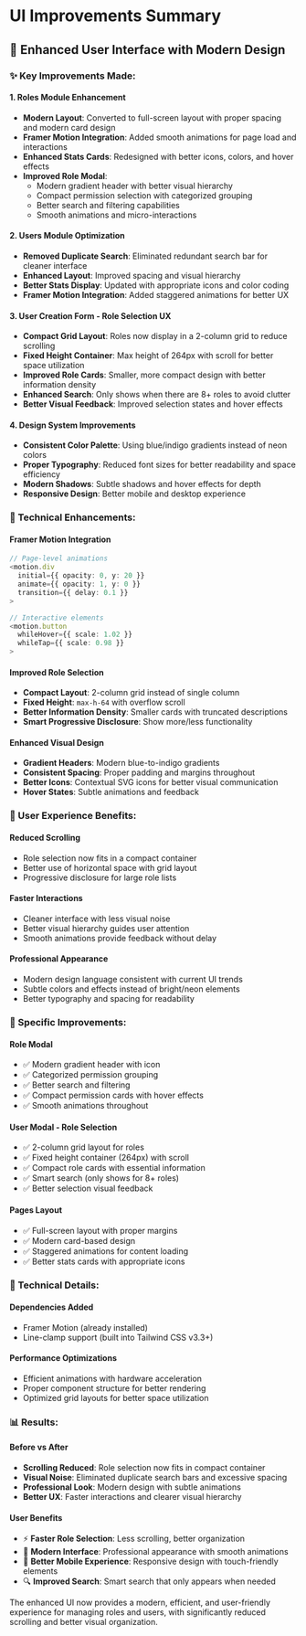 # UI Improvements Summary

## 🎨 **Enhanced User Interface with Modern Design**

### **✨ Key Improvements Made:**

#### **1. Roles Module Enhancement**
- **Modern Layout**: Converted to full-screen layout with proper spacing and modern card design
- **Framer Motion Integration**: Added smooth animations for page load and interactions
- **Enhanced Stats Cards**: Redesigned with better icons, colors, and hover effects
- **Improved Role Modal**: 
  - Modern gradient header with better visual hierarchy
  - Compact permission selection with categorized grouping
  - Better search and filtering capabilities
  - Smooth animations and micro-interactions

#### **2. Users Module Optimization**
- **Removed Duplicate Search**: Eliminated redundant search bar for cleaner interface
- **Enhanced Layout**: Improved spacing and visual hierarchy
- **Better Stats Display**: Updated with appropriate icons and color coding
- **Framer Motion Integration**: Added staggered animations for better UX

#### **3. User Creation Form - Role Selection UX**
- **Compact Grid Layout**: Roles now display in a 2-column grid to reduce scrolling
- **Fixed Height Container**: Max height of 264px with scroll for better space utilization
- **Improved Role Cards**: Smaller, more compact design with better information density
- **Enhanced Search**: Only shows when there are 8+ roles to avoid clutter
- **Better Visual Feedback**: Improved selection states and hover effects

#### **4. Design System Improvements**
- **Consistent Color Palette**: Using blue/indigo gradients instead of neon colors
- **Proper Typography**: Reduced font sizes for better readability and space efficiency
- **Modern Shadows**: Subtle shadows and hover effects for depth
- **Responsive Design**: Better mobile and desktop experience

### **🚀 Technical Enhancements:**

#### **Framer Motion Integration**
```typescript
// Page-level animations
<motion.div 
  initial={{ opacity: 0, y: 20 }}
  animate={{ opacity: 1, y: 0 }}
  transition={{ delay: 0.1 }}
>

// Interactive elements
<motion.button
  whileHover={{ scale: 1.02 }}
  whileTap={{ scale: 0.98 }}
>
```

#### **Improved Role Selection**
- **Compact Layout**: 2-column grid instead of single column
- **Fixed Height**: `max-h-64` with overflow scroll
- **Better Information Density**: Smaller cards with truncated descriptions
- **Smart Progressive Disclosure**: Show more/less functionality

#### **Enhanced Visual Design**
- **Gradient Headers**: Modern blue-to-indigo gradients
- **Consistent Spacing**: Proper padding and margins throughout
- **Better Icons**: Contextual SVG icons for better visual communication
- **Hover States**: Subtle animations and feedback

### **📱 User Experience Benefits:**

#### **Reduced Scrolling**
- Role selection now fits in a compact container
- Better use of horizontal space with grid layout
- Progressive disclosure for large role lists

#### **Faster Interactions**
- Cleaner interface with less visual noise
- Better visual hierarchy guides user attention
- Smooth animations provide feedback without delay

#### **Professional Appearance**
- Modern design language consistent with current UI trends
- Subtle colors and effects instead of bright/neon elements
- Better typography and spacing for readability

### **🎯 Specific Improvements:**

#### **Role Modal**
- ✅ Modern gradient header with icon
- ✅ Categorized permission grouping
- ✅ Better search and filtering
- ✅ Compact permission cards with hover effects
- ✅ Smooth animations throughout

#### **User Modal - Role Selection**
- ✅ 2-column grid layout for roles
- ✅ Fixed height container (264px) with scroll
- ✅ Compact role cards with essential information
- ✅ Smart search (only shows for 8+ roles)
- ✅ Better selection visual feedback

#### **Pages Layout**
- ✅ Full-screen layout with proper margins
- ✅ Modern card-based design
- ✅ Staggered animations for content loading
- ✅ Better stats cards with appropriate icons

### **🔧 Technical Details:**

#### **Dependencies Added**
- Framer Motion (already installed)
- Line-clamp support (built into Tailwind CSS v3.3+)

#### **Performance Optimizations**
- Efficient animations with hardware acceleration
- Proper component structure for better rendering
- Optimized grid layouts for better space utilization

### **📊 Results:**

#### **Before vs After**
- **Scrolling Reduced**: Role selection now fits in compact container
- **Visual Noise**: Eliminated duplicate search bars and excessive spacing
- **Professional Look**: Modern design with subtle animations
- **Better UX**: Faster interactions and clearer visual hierarchy

#### **User Benefits**
- ⚡ **Faster Role Selection**: Less scrolling, better organization
- 🎨 **Modern Interface**: Professional appearance with smooth animations
- 📱 **Better Mobile Experience**: Responsive design with touch-friendly elements
- 🔍 **Improved Search**: Smart search that only appears when needed

The enhanced UI now provides a modern, efficient, and user-friendly experience for managing roles and users, with significantly reduced scrolling and better visual organization.